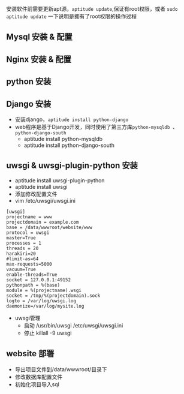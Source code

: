 安装软件前需要更新apt源，`aptitude update`,保证有root权限，或者 `sudo aptitude update`
一下说明是拥有了root权限的操作过程

Mysql 安装 & 配置
--------------------------------------

Nginx 安装 & 配置
--------------------------------------

python 安装
--------------------------------------

Django 安装
--------------------------------------
  * 安装django，`aptitude install python-django`
  * web程序是基于Django开发，同时使用了第三方库`python-mysqldb `、`python-django-south`
    * aptitude install python-mysqldb
    * aptitude install python-django-south
  
uwsgi & uwsgi-plugin-python 安装
--------------------------------------
  * aptitude install uwsgi-plugin-python
  * aptitude install uwsgi
  * 添加修改配置文件
  * vim /etc/uwsgi/uwsgi.ini
```
[uwsgi]
projectname = www
projectdomain = example.com
base = /data/wwwroot/website/www
protocol = uwsgi
master=True
processes = 1
threads = 20
harakiri=20
#limit-as=64
max-requests=5000
vacuum=True
enable-threads=True
socket = 127.0.0.1:49152
pythonpath = %(base)
module = %(projectname).wsgi
socket = /tmp/%(projectdomain).sock
logto = /var/log/uwsgi.log 
daemonize=/var/log/mysite.log
```
  * uwsgi管理
    * 启动 /usr/bin/uwsgi /etc/uwsgi/uwsgi.ini
    * 停止 killall -9 uwsgi

website 部署
--------------------------------------
  * 导出项目文件到/data/wwwroot/目录下
  * 修改数据库配置文件
  * 初始化项目导入sql

